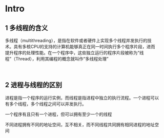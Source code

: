 &emsp;
# Intro

## 1 多线程的含义
多线程（multithreading），是指在软件或者硬件上实现多个线程并发执行的技术。具有多核CPU的支持的计算机能够真正在同一时间执行多个程序片段，进而提升程序的处理性能。在一个程序中，这些独立运行的程序片段被称为“线程”（Thread），利用其编程的概念就叫作“多线程处理”

&emsp;
## 2 进程与线程的区别
进程是指一个程序的运行实例，而线程是指进程中独立的执行流程。一个进程可以有多个线程，多个线程之间可以并发执行。

一个程序有且只有一个进程，但可以拥有至少一个的线程

不同进程拥有不同的地址空间，互不相关，而不同线程共同拥有相同进程的地址空间
